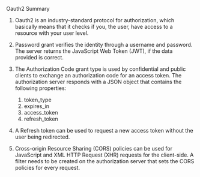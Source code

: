 Oauth2 Summary

1) Oauth2 is an industry-standard protocol for authorization, which basically means that it checks if you,  the user, have access to a resource with your user level.

2) Password grant verifies the identity through a username and password. The server returns the JavaScript Web Token (JWT), if the data provided is correct.

3) The Authorization Code grant type is used by confidential and public clients to exchange an authorization code for an access token. The authorization server responds with a JSON object that contains the following properties:
    1) token_type
    2) expires_in
    3) access_token
    4) refresh_token

4) A Refresh token can be used to request a new access token without the user being redirected.

5) Cross-origin Resource Sharing (CORS) policies can be used for JavaScript and XML HTTP Request (XHR) requests for the client-side. A filter needs to be created on the authorization server that sets the CORS policies for every request.

